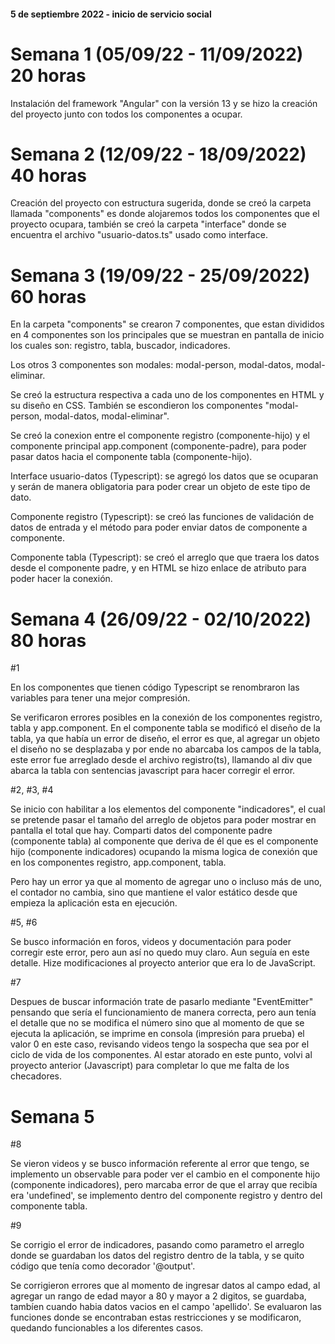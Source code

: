 #### 5 de septiembre 2022 - inicio de servicio social

# Semana 1 (05/09/22 - 11/09/2022) 20 horas
Instalación del framework "Angular" con la versión 13 y se hizo la creación del proyecto 
junto con todos los componentes a ocupar.

# Semana 2 (12/09/22 - 18/09/2022) 40 horas
Creación del proyecto con estructura sugerida, donde se creó la carpeta llamada "components" 
es donde alojaremos todos los componentes que el proyecto ocupara, también se creó la carpeta
"interface" donde se encuentra el archivo "usuario-datos.ts" usado como interface.

# Semana 3 (19/09/22 - 25/09/2022) 60 horas
En la carpeta "components" se crearon 7 componentes, que estan divididos en 4 componentes 
son los principales que se muestran en pantalla de inicio los cuales son: registro, tabla, buscador, indicadores. 

Los otros 3 componentes son modales: modal-person, modal-datos, modal-eliminar.

Se creó la estructura respectiva a cada uno de los componentes en HTML y su diseño en CSS. También se escondieron
los componentes "modal-person, modal-datos, modal-eliminar". 

Se creó la conexion entre el componente registro (componente-hijo) y el componente principal app.component (componente-padre),
para poder pasar datos hacia el componente tabla (componente-hijo).

Interface usuario-datos (Typescript): se agregó los datos que se ocuparan y serán de manera obligatoria para poder crear
un objeto de este tipo de dato.

Componente registro (Typescript): se creó las funciones de validación de datos de entrada y el método para poder enviar datos
de componente a componente.

Componente tabla (Typescript): se creó el arreglo que que traera los datos desde el componente padre, y en HTML
se hizo enlace de atributo para poder hacer la conexión.

# Semana 4 (26/09/22 - 02/10/2022) 80 horas

#1 

En los componentes que tienen código Typescript se renombraron las variables para tener una mejor compresión.

Se verificaron errores posibles en la conexión de los componentes registro, tabla y app.component. En el componente tabla se 
modificó el diseño de la tabla, ya que había un error de diseño, el error es que, al agregar un objeto el diseño no se desplazaba 
y por ende no abarcaba los campos de la tabla, este error fue arreglado desde el archivo registro(ts), llamando al div que abarca la
tabla con sentencias javascript para hacer corregir el error.

#2, #3, #4

Se inicio con habilitar a los elementos del componente "indicadores", el cual se pretende pasar el tamaño del 
arreglo de objetos para poder mostrar en pantalla el total que hay. Comparti datos del componente padre (componente tabla) al componente 
que deriva de él que es el componente hijo (componente indicadores) ocupando la misma logica de conexión que en los componentes
registro, app.component, tabla.

Pero hay un error ya que al momento de agregar uno o incluso más de uno, el contador no cambia, sino que mantiene el valor estático
desde que empieza la aplicación esta en ejecución.

#5, #6

Se busco información en foros, videos y documentación para poder corregir este error, pero aun así no quedo muy claro. Aun seguía en 
este detalle. Hize modificaciones al proyecto anterior que era lo de JavaScript.

#7

Despues de buscar información trate de pasarlo mediante "EventEmitter" pensando que sería el funcionamiento de manera correcta,
pero aun tenía el detalle que no se modifica el número sino que al momento de que se ejecuta la aplicación, se imprime en consola 
(impresión para prueba) el valor 0 en este caso, revisando videos tengo la sospecha que sea por el ciclo de vida de los componentes.
Al estar atorado en este punto, volvi al proyecto anterior (Javascript) para completar lo que me falta de los checadores.

# Semana 5

#8

Se vieron videos y se busco información referente al error que tengo, se implemento un observable para poder ver el cambio en el 
componente hijo (componente indicadores), pero marcaba error de que el array que recibía era 'undefined', se implemento dentro del componente 
registro y dentro del componente tabla.

#9

Se corrigio el error de indicadores, pasando como parametro el arreglo donde se guardaban los datos del registro dentro de la tabla,
y se quito código que tenía como decorador '@output'. 

Se corrigieron errores que al momento de ingresar datos al campo edad, al agregar un rango de edad mayor a 80 y mayor a 2 digitos, se 
guardaba, tambíen cuando habia datos vacios en el campo 'apellido'. Se evaluaron las funciones donde se encontraban estas restricciones y
se modificaron, quedando funcionables a los diferentes casos.








